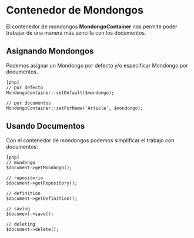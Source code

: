 Contenedor de Mondongos
=======================

El contenedor de mondongos **MondongoContainer** nos permite poder trabajar de
una manera más sencilla con los documentos.

Asignando Mondongos
-------------------

Podemos asignar un Mondongo por defecto y/o especificar Mondongo por documentos.

    [php]
    // por defecto
    MondongoContainer::setDefault($mondongo);

    // por documentos
    MondongoContainer::setForName('Article', $mondongo);

Usando Documentos
-----------------

Con el contenedor de mondongos podemos simplificar el trabajo con documentos:

    [php]
    // mondongo
    $document->getMondongo();

    // repositorio
    $document->getRepository();

    // definition
    $document->getDefinition();

    // saving
    $document->save();

    // deleting
    $document->delete();
